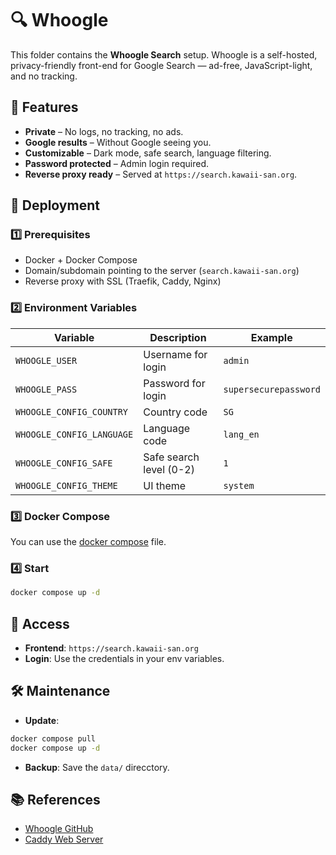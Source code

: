 # 🔍 Whoogle

This folder contains the **Whoogle Search** setup. 
Whoogle is a self-hosted, privacy-friendly front-end for Google Search — ad-free, JavaScript-light, and no tracking.

## 📜 Features
- **Private** – No logs, no tracking, no ads.
- **Google results** – Without Google seeing you.
- **Customizable** – Dark mode, safe search, language filtering.
- **Password protected** – Admin login required.
- **Reverse proxy ready** – Served at `https://search.kawaii-san.org`.

## 🚀 Deployment

### 1️⃣ Prerequisites
- Docker + Docker Compose
- Domain/subdomain pointing to the server (`search.kawaii-san.org`)
- Reverse proxy with SSL (Traefik, Caddy, Nginx)

### 2️⃣ Environment Variables
| Variable | Description | Example |
|----------|-------------|---------|
| `WHOOGLE_USER` | Username for login | `admin` |
| `WHOOGLE_PASS` | Password for login | `supersecurepassword` |
| `WHOOGLE_CONFIG_COUNTRY` | Country code | `SG` |
| `WHOOGLE_CONFIG_LANGUAGE` | Language code | `lang_en` |
| `WHOOGLE_CONFIG_SAFE` | Safe search level (0-2) | `1` |
| `WHOOGLE_CONFIG_THEME` | UI theme | `system` |

### 3️⃣ Docker Compose
You can use the [docker compose](./docker-compose.yml) file.

### 4️⃣ Start
```bash
docker compose up -d
```

## 🔑 Access
- **Frontend**: `https://search.kawaii-san.org`
- **Login**: Use the credentials in your env variables.

## 🛠️ Maintenance
- **Update**:
```bash
docker compose pull
docker compose up -d
```
- **Backup**:
Save the `data/` direcctory.

## 📚 References
- [Whoogle GitHub](https://github.com/benbusby/whoogle-search)
- [Caddy Web Server](https://caddyserver.com)
